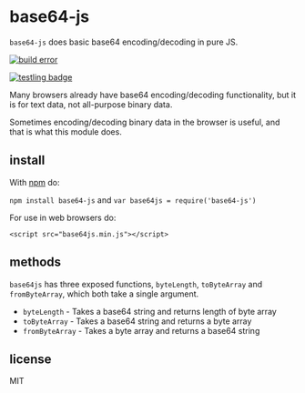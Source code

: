 base64-js
=========

`base64-js` does basic base64 encoding/decoding in pure JS.

[![build error](https://secure.travis-ci.org/beatgammit/base64-js.png)](http://travis-ci.org/beatgammit/base64-js)

[![testling badge](https://ci.testling.com/beatgammit/base64-js.png)](https://ci.testling.com/beatgammit/base64-js)

Many browsers already have base64 encoding/decoding functionality, but it is for text data, not all-purpose binary data.

Sometimes encoding/decoding binary data in the browser is useful, and that is what this module does.

## install

With [npm](https://npmjs.org) do:

`npm install base64-js` and `var base64js = require('base64-js')`

For use in web browsers do:

`<script src="base64js.min.js"></script>`

## methods

`base64js` has three exposed functions, `byteLength`, `toByteArray` and `fromByteArray`, which both take a single argument.

* `byteLength` - Takes a base64 string and returns length of byte array
* `toByteArray` - Takes a base64 string and returns a byte array
* `fromByteArray` - Takes a byte array and returns a base64 string

## license

MIT
